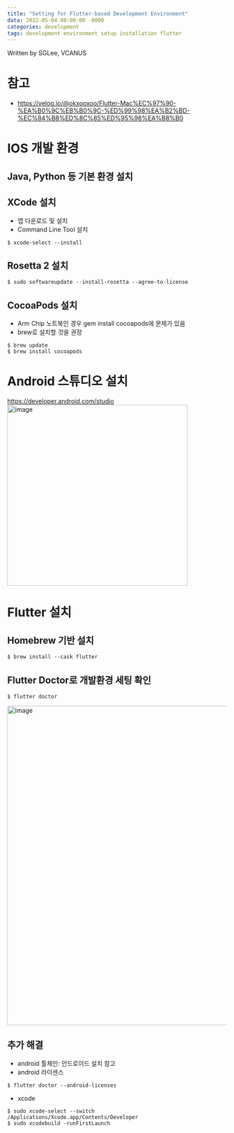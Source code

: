 ```yaml
---
title: "Setting for Flutter-based Development Environment"
data: 2022-05-04 00:00:00 -0000
categories: development 
tags: development environment setup installation flutter
---
```


Written by SGLee, VCANUS
# 참고
- https://velog.io/@okxooxoo/Flutter-Mac%EC%97%90-%EA%B0%9C%EB%B0%9C-%ED%99%98%EA%B2%BD-%EC%84%B8%ED%8C%85%ED%95%98%EA%B8%B0
  
# IOS 개발 환경
## Java, Python 등 기본 환경 설치
## XCode 설치
- 앱 다운로드 및 설치
- Command Line Tool 설치
```
$ xcode-select --install
```
## Rosetta 2 설치
```
$ sudo softwareupdate --install-rosetta --agree-to-license
```
## CocoaPods 설치
- Arm Chip 노트북인 경우 gem install cocoapods에 문제가 있음
- brew로 설치할 것을 권장
```
$ brew update
$ brew install cocoapods
```

# Android 스튜디오 설치
https://developer.android.com/studio
<img width="414" alt="image" src="https://github.com/user-attachments/assets/ae718ee3-c3eb-482b-8b4d-7d04fe1230ab" />


# Flutter 설치
## Homebrew 기반 설치
```
$ brew install --cask flutter
```
## Flutter Doctor로 개발환경 세팅 확인
```
$ flutter doctor
```
<img width="731" alt="image" src="https://github.com/user-attachments/assets/3f114049-b3b1-4fe0-b38b-d30995eb541f" />

## 추가 해결
- android 툴체인: 안드로이드 설치 참고
- android 라이센스
```
$ flutter doctor --android-licenses
```
- xcode
```
$ sudo xcode-select --switch /Applications/Xcode.app/Contents/Developer
$ sudo xcodebuild -runFirstLaunch
```

